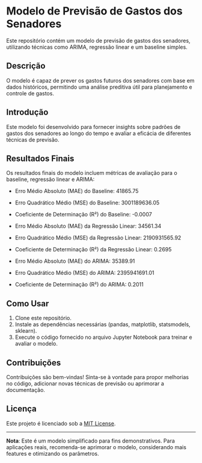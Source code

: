# Modelo de Previsão de Gastos dos Senadores

Este repositório contém um modelo de previsão de gastos dos senadores, utilizando técnicas como ARIMA, regressão linear e um baseline simples.

## Descrição

O modelo é capaz de prever os gastos futuros dos senadores com base em dados históricos, permitindo uma análise preditiva útil para planejamento e controle de gastos.

## Introdução

Este modelo foi desenvolvido para fornecer insights sobre padrões de gastos dos senadores ao longo do tempo e avaliar a eficácia de diferentes técnicas de previsão.

## Resultados Finais

Os resultados finais do modelo incluem métricas de avaliação para o baseline, regressão linear e ARIMA:

- Erro Médio Absoluto (MAE) do Baseline: 41865.75
- Erro Quadrático Médio (MSE) do Baseline: 3001189636.05
- Coeficiente de Determinação (R²) do Baseline: -0.0007

- Erro Médio Absoluto (MAE) da Regressão Linear: 34561.34
- Erro Quadrático Médio (MSE) da Regressão Linear: 2190931565.92
- Coeficiente de Determinação (R²) da Regressão Linear: 0.2695

- Erro Médio Absoluto (MAE) do ARIMA: 35389.91
- Erro Quadrático Médio (MSE) do ARIMA: 2395941691.01
- Coeficiente de Determinação (R²) do ARIMA: 0.2011

## Como Usar

1. Clone este repositório.
2. Instale as dependências necessárias (pandas, matplotlib, statsmodels, sklearn).
3. Execute o código fornecido no arquivo Jupyter Notebook para treinar e avaliar o modelo.

## Contribuições

Contribuições são bem-vindas! Sinta-se à vontade para propor melhorias no código, adicionar novas técnicas de previsão ou aprimorar a documentação.

## Licença

Este projeto é licenciado sob a [MIT License](LICENSE).

---

**Nota**: Este é um modelo simplificado para fins demonstrativos. Para aplicações reais, recomenda-se aprimorar o modelo, considerando mais features e otimizando os parâmetros.
